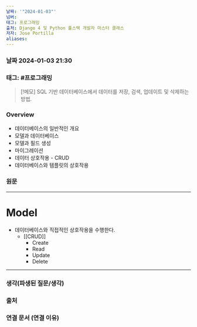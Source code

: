 ```yaml
---
날짜: '"2024-01-03"'
넘버: 
태그: 프로그래밍
출처: Django 4 및 Python 풀스택 개발자 마스터 클래스
저자: Jose Portilla
aliases:
---
```

### 날짜  2024-01-03 21:30

### 태그: #프로그래밍 

>[!메모]
> SQL 기반 데이터베이스에서 데이터를 저장, 검색, 업데이트 및 삭제하는 방법.
### Overview
- 데이터베이스의 일반적인 개요
- 모델과 데이터베이스
- 모델과 필드 생성
- 마이그레이션
- 데이터 상호작용 - CRUD
- 데이터베이스와 템플릿의 상호작용
### 원문
---
# Model
- 데이터베이스와 직접적인 상호작용을 수행한다.
	- [[CRUD]]
		- Create
		- Read
		- Update
		- Delete




---
### 생각(파생된 질문/생각)

### 출처

### 연결 문서 (연결 이유)

